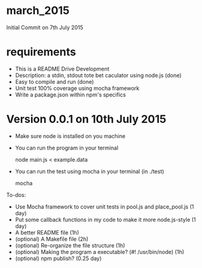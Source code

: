 # march_2015

Initial Commit on 7th July 2015

# requirements
- This is a README Drive Development
- Description: a stdin, stdout tote bet caculator using node.js (done)
- Easy to compile and run (done)
- Unit test 100% coverage using mocha framework
- Write a package.json within npm's specifics


# Version 0.0.1 on 10th July 2015
- Make sure node is installed on you machine
- You can run the program in your terminal

	node main.js < example.data

- You can run the test using mocha in your terminal (in ./test)

	mocha

To-dos:
- Use Mocha framework to cover unit tests in pool.js and place_pool.js (1 day)
- Put some callback functions in my code to make it more node.js-style (1 day)
- A better README file (1h)
- (optional) A Makefile file (2h)
- (optional) Re-organize the file structure (1h)
- (optional) Making the program a executable? (#! /usr/bin/node) (1h)
- (optional) npm publish? (0.25 day)
